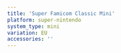 ```yaml
---
title: 'Super Famicom Classic Mini'
platform: super-nintendo
system_type: mini
variation: EU
accessories: ''
---
```

